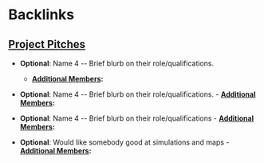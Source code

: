
# Backlinks
## [Project Pitches](<Project Pitches.md>)
- **Optional**: Name 4 -- Brief blurb on their role/qualifications.
    - **[Additional Members](<Additional Members.md>):**

- **Optional**: Name 4 -- Brief blurb on their role/qualifications.
        - **[Additional Members](<Additional Members.md>):**

- **Optional**: Name 4 -- Brief blurb on their role/qualifications
        - **[Additional Members](<Additional Members.md>):**

- **Optional**: Would like somebody good at simulations and maps
        - **[Additional Members](<Additional Members.md>):**


